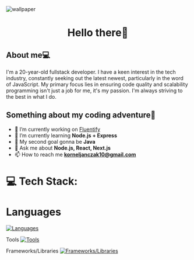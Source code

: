 
<img align="center" alt="wallpaper" src="https://images.wallpapersden.com/image/download/small-memory_am1pa2aUmZqaraWkpJRobWllrWdma2U.jpg" />

<h1 align="center">Hello there👋</h1>

<h2 align="left">About me💻</h2>
I'm a 20-year-old fullstack developer. I have a keen interest in the tech industry, constantly seeking out the latest newest, particularly in the word of JavaScript. My primary focus lies in ensuring code quality and scalability programming isn't just a job for me, it's my passion. I'm always striving to the best in what I do.

<h2 align="left">Something about my coding adventure🤖</h2>

- 🔭 I’m currently working on <a href="https://github.com/KornelJanczak/Fluentify" target="_blank">Fluentify</a>
- 🌱 I’m currently learning **Node.js + Express**
- 🎯 My second goal gonna be **Java** 
- 💬 Ask me about **Node.js, React, Next.js**
- 📫 How to reach me **korneljanczak10@gmail.com**

<p align="left">
</p>

# 💻 Tech Stack:

# Languages
[![Languages](https://skillicons.dev/icons?i=ts,js,css,html&perline=6)](https://skillicons.dev)

Tools
[![Tools](https://skillicons.dev/icons?i=postman,git&perline=6)](https://skillicons.dev)

Frameworks/Libraries
[![Frameworks/Libraries](https://skillicons.dev/icons?i=react,nodejs,express,nextjs,postgresql,mongodb,tailwindcss&perline=7)](https://skillicons.dev)
